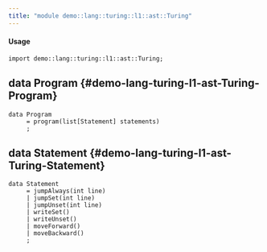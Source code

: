 ```yaml
---
title: "module demo::lang::turing::l1::ast::Turing"
---
```


#### Usage

`import demo::lang::turing::l1::ast::Turing;`


## data Program {#demo-lang-turing-l1-ast-Turing-Program}

```rascal
data Program  
     = program(list[Statement] statements)
     ;
```

## data Statement {#demo-lang-turing-l1-ast-Turing-Statement}

```rascal
data Statement  
     = jumpAlways(int line)
     | jumpSet(int line)
     | jumpUnset(int line)
     | writeSet()
     | writeUnset()
     | moveForward()
     | moveBackward()
     ;
```

